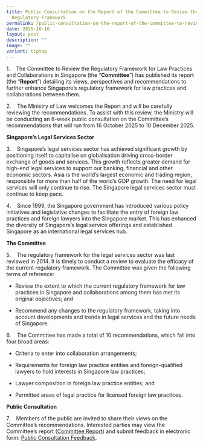 ```yaml
---
title: Public Consultation on the Report of the Committee to Review the
  Regulatory Framework
permalink: /public-consultation-on-the-report-of-the-committee-to-review-the-regulatory-framework/
date: 2025-10-16
layout: post
description: ""
image: ""
variant: tiptap
---
```

<p>1.&nbsp;&nbsp;&nbsp; The Committee to Review the Regulatory Framework
for Law Practices and Collaborations in Singapore (the “<strong>Committee</strong>”)
has published its report (the “<strong>Report</strong>”) detailing its
views, perspectives and recommendations to further enhance Singapore’s
regulatory framework for law practices and collaborations between them.</p>
<p>2.&nbsp;&nbsp;&nbsp; The Ministry of Law welcomes the Report and will
be carefully reviewing the recommendations. To assist with this review,
the Ministry will be conducting an 8-week public consultation on the Committee’s
recommendations that will run from 16 October 2025 to 10 December 2025.</p>
<p><strong>Singapore’s Legal Services Sector</strong>
</p>
<p>3.&nbsp;&nbsp;&nbsp; Singapore’s legal services sector has achieved significant
growth by positioning itself to capitalise on globalisation driving cross-border
exchange of goods and services. This growth reflects greater demand for
high-end legal services to support our banking, financial and other economic
sectors. Asia is the world’s largest economic and trading region, responsible
for more than half of the world’s GDP growth. The need for legal services
will only continue to rise. The Singapore legal services sector must continue
to keep pace.</p>
<p>4.&nbsp;&nbsp;&nbsp; Since 1999, the Singapore government has introduced
various policy initiatives and legislative changes to facilitate the entry
of foreign law practices and foreign lawyers into the Singapore market.
This has enhanced the diversity of Singapore’s legal service offerings
and established Singapore as an international legal services hub.</p>
<p><strong>The Committee</strong>
</p>
<p>5.&nbsp;&nbsp;&nbsp; The regulatory framework for the legal services sector
was last reviewed in 2014. It is timely to conduct a review to evaluate
the efficacy of the current regulatory framework. The Committee was given
the following terms of reference:</p>
<ul data-tight="true" class="tight">
<li>
<p>Review the extent to which the current regulatory framework for law practices
in Singapore and collaborations among them has met its original objectives;
and</p>
</li>
<li>
<p>Recommend any changes to the regulatory framework, taking into account
developments and trends in legal services and the future needs of Singapore.</p>
</li>
</ul>
<p>6.&nbsp;&nbsp;&nbsp; The Committee has made a total of 10 recommendations,
which fall into four broad areas:</p>
<ul data-tight="true" class="tight">
<li>
<p>Criteria to enter into collaboration arrangements;</p>
</li>
<li>
<p>Requirements for foreign law practice entities and foreign-qualified lawyers
to hold interests in Singapore law practices;</p>
</li>
<li>
<p>Lawyer composition in foreign law practice entities; and</p>
</li>
<li>
<p>Permitted areas of legal practice for licensed foreign law practices.</p>
</li>
</ul>
<p><strong>Public Consultation</strong>
</p>
<p>7.&nbsp;&nbsp;&nbsp; Members of the public are invited to share their
views on the Committee’s recommendations. Interested parties may view the
Committee’s report (<a href="/files/committeereport16oct2025.pdf" rel="noopener nofollow" target="_blank">Committee Report</a>)
and submit feedback in electronic form: <a href="https://go.gov.sg/regcomm2025" rel="noopener noreferrer nofollow" target="_blank">Public Consultation Feedback</a>.</p>
<p></p>
